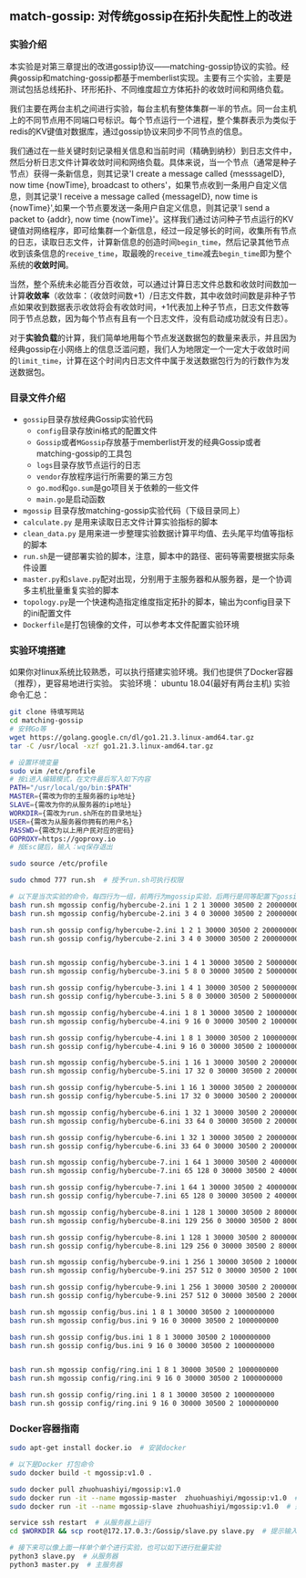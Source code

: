 ## match-gossip: 对传统gossip在拓扑失配性上的改进

### 实验介绍

本实验是对第三章提出的改进gossip协议——matching-gossip协议的实验。经典gossip和matching-gossip都基于memberlist实现。主要有三个实验，主要是测试包括总线拓扑、环形拓扑、不同维度超立方体拓扑的收敛时间和网络负载。

我们主要在两台主机之间进行实验，每台主机有整体集群一半的节点。同一台主机上的不同节点用不同端口号标识。每个节点运行一个进程，整个集群表示为类似于redis的KV键值对数据库，通过gossip协议来同步不同节点的信息。

我们通过在一些关键时刻记录相关信息和当前时间（精确到纳秒）到日志文件中，然后分析日志文件计算收敛时间和网络负载。具体来说，当一个节点（通常是种子节点）获得一条新信息，则其记录'I create a message called {messsageID}, now time {nowTime}, broadcast to others'，如果节点收到一条用户自定义信息，则其记录'I receive a message called {messageID}, now time is {nowTime}',如果一个节点要发送一条用户自定义信息，则其记录'I send a packet to {addr}, now time {nowTime}'。这样我们通过访问种子节点运行的KV键值对网络程序，即可给集群一个新信息，经过一段足够长的时间，收集所有节点的日志，读取日志文件，计算新信息的创造时间`begin_time`，然后记录其他节点收到该条信息的`receive_time`，取最晚的`receive_time`减去`begin_time`即为整个系统的**收敛时间**。

当然，整个系统未必能百分百收敛，可以通过计算日志文件总数和收敛时间数加一计算**收敛率**（收敛率：（收敛时间数+1）/日志文件数，其中收敛时间数是非种子节点如果收到数据表示收敛将会有收敛时间，+1代表加上种子节点，日志文件数等同于节点总数，因为每个节点有且有一个日志文件，没有启动成功就没有日志）。

对于**实验负载**的计算，我们简单地用每个节点发送数据包的数量来表示，并且因为经典gossip在小网络上的信息泛滥问题，我们人为地限定一个一定大于收敛时间的`limit_time`，计算在这个时间内日志文件中属于发送数据包行为的行数作为发送数据包。


### 目录文件介绍

 - `gossip`目录存放经典Gossip实验代码
    - `config`目录存放ini格式的配置文件
    - `Gossip`或者`MGossip`存放基于memberlist开发的经典Gossip或者matching-gossip的工具包
    - `logs`目录存放节点运行的日志
    - `vendor`存放程序运行所需要的第三方包
    - `go.mod`和`go.sum`是go项目关于依赖的一些文件
    - `main.go`是启动函数
 - `mgossip` 目录存放matching-gossip实验代码（下级目录同上）
 - `calculate.py` 是用来读取日志文件计算实验指标的脚本
 - `clean_data.py` 是用来进一步整理实验数据计算平均值、去头尾平均值等指标的脚本
 - `run.sh`是一键部署实验的脚本，注意，脚本中的路径、密码等需要根据实际条件设置
 - `master.py`和`slave.py`配对出现，分别用于主服务器和从服务器，是一个协调多主机批量重复实验的脚本
 - `topology.py`是一个快速构造指定维度指定拓扑的脚本，输出为config目录下的ini配置文件
 - `Dockerfile`是打包镜像的文件，可以参考本文件配置实验环境

### 实验环境搭建
如果你对linux系统比较熟悉，可以执行搭建实验环境。我们也提供了Docker容器（推荐），更容易地进行实验。
实验环境： ubuntu 18.04(最好有两台主机)
实验命令汇总：
```sh
git clone 待填写网站
cd matching-gossip
# 安转Go等
wget https://golang.google.cn/dl/go1.21.3.linux-amd64.tar.gz 
tar -C /usr/local -xzf go1.21.3.linux-amd64.tar.gz

# 设置环境变量
sudo vim /etc/profile
# 按i进入编辑模式，在文件最后写入如下内容
PATH="/usr/local/go/bin:$PATH"
MASTER={需改为你的主服务器的ip地址}
SLAVE={需改为你的从服务器的ip地址}
WORKDIR={需改为run.sh所在的目录地址}
USER={需改为从服务器你拥有的用户名}
PASSWD={需改为以上用户民对应的密码}
GOPROXY=https://goproxy.io
# 按Esc键后，输入：wq保存退出

sudo source /etc/profile

sudo chmod 777 run.sh  # 授予run.sh可执行权限

# 以下是当次实验的命令，每四行为一组，前两行为mgossip实验，后两行是同等配置下gossip实验，第一行和第三行运行在主服务器上，第二、四行运行在从服务器上，可能需要现在一些工具请参考dockerfile文件。同时请确保从服务器运行了ssh服务
bash run.sh mgossip config/hybercube-2.ini 1 2 1 30000 30500 2 200000000 
bash run.sh mgossip config/hybercube-2.ini 3 4 0 30000 30500 2 200000000

bash run.sh gossip config/hybercube-2.ini 1 2 1 30000 30500 2 200000000
bash run.sh gossip config/hybercube-2.ini 3 4 0 30000 30500 2 200000000 


bash run.sh mgossip config/hybercube-3.ini 1 4 1 30000 30500 2 500000000
bash run.sh mgossip config/hybercube-3.ini 5 8 0 30000 30500 2 500000000

bash run.sh gossip config/hybercube-3.ini 1 4 1 30000 30500 2 500000000
bash run.sh gossip config/hybercube-3.ini 5 8 0 30000 30500 2 500000000

bash run.sh mgossip config/hybercube-4.ini 1 8 1 30000 30500 2 1000000000
bash run.sh mgossip config/hybercube-4.ini 9 16 0 30000 30500 2 1000000000

bash run.sh gossip config/hybercube-4.ini 1 8 1 30000 30500 2 1000000000
bash run.sh gossip config/hybercube-4.ini 9 16 0 30000 30500 2 1000000000

bash run.sh mgossip config/hybercube-5.ini 1 16 1 30000 30500 2 2000000000
bash run.sh mgossip config/hybercube-5.ini 17 32 0 30000 30500 2 2000000000

bash run.sh gossip config/hybercube-5.ini 1 16 1 30000 30500 2 2000000000 
bash run.sh gossip config/hybercube-5.ini 17 32 0 30000 30500 2 2000000000 

bash run.sh mgossip config/hybercube-6.ini 1 32 1 30000 30500 2 2000000000 
bash run.sh mgossip config/hybercube-6.ini 33 64 0 30000 30500 2 2000000000 

bash run.sh gossip config/hybercube-6.ini 1 32 1 30000 30500 2 2000000000 
bash run.sh gossip config/hybercube-6.ini 33 64 0 30000 30500 2 2000000000 

bash run.sh mgossip config/hybercube-7.ini 1 64 1 30000 30500 2 4000000000 
bash run.sh mgossip config/hybercube-7.ini 65 128 0 30000 30500 2 4000000000 

bash run.sh gossip config/hybercube-7.ini 1 64 1 30000 30500 2 4000000000 
bash run.sh gossip config/hybercube-7.ini 65 128 0 30000 30500 2 4000000000 

bash run.sh mgossip config/hybercube-8.ini 1 128 1 30000 30500 2 8000000000 
bash run.sh mgossip config/hybercube-8.ini 129 256 0 30000 30500 2 8000000000 

bash run.sh gossip config/hybercube-8.ini 1 128 1 30000 30500 2 8000000000 
bash run.sh gossip config/hybercube-8.ini 129 256 0 30000 30500 2 8000000000 

bash run.sh mgossip config/hybercube-9.ini 1 256 1 30000 30500 2 10000000000 
bash run.sh mgossip config/hybercube-9.ini 257 512 0 30000 30500 2 10000000000 

bash run.sh gossip config/hybercube-9.ini 1 256 1 30000 30500 2 2000000000 
bash run.sh gossip config/hybercube-9.ini 257 512 0 30000 30500 2 2000000000 

bash run.sh mgossip config/bus.ini 1 8 1 30000 30500 2 1000000000 
bash run.sh mgossip config/bus.ini 9 16 0 30000 30500 2 1000000000 

bash run.sh gossip config/bus.ini 1 8 1 30000 30500 2 1000000000 
bash run.sh gossip config/bus.ini 9 16 0 30000 30500 2 1000000000 


bash run.sh mgossip config/ring.ini 1 8 1 30000 30500 2 1000000000 
bash run.sh mgossip config/ring.ini 9 16 0 30000 30500 2 1000000000 

bash run.sh gossip config/ring.ini 1 8 1 30000 30500 2 1000000000 
bash run.sh gossip config/ring.ini 9 16 0 30000 30500 2 1000000000 
```


### Docker容器指南
```sh
sudo apt-get install docker.io  # 安装docker

# 以下是Docker 打包命令
sudo docker build -t mgossip:v1.0 .

sudo docker pull zhuohuashiyi/mgossip:v1.0
sudo docker run -it --name mgossip-master  zhuohuashiyi/mgossip:v1.0  # 运行主服务器容器
sudo docker run -it --name mgossip-slave zhuohuashiyi/mgossip:v1.0  # 运行从服务器容器

service ssh restart  # 从服务器上运行
cd $WORKDIR && scp root@172.17.0.3:/Gossip/slave.py slave.py  # 提示输入yes

# 接下来可以像上面一样单个单个进行实验，也可以如下进行批量实验
python3 slave.py  # 从服务器
python3 master.py  # 主服务器
```
